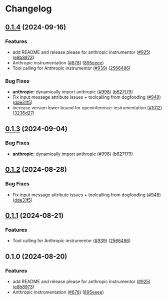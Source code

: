 # Changelog

## [0.1.4](https://github.com/gregwchase/openinference/compare/python-openinference-instrumentation-anthropic-v0.1.3...python-openinference-instrumentation-anthropic-v0.1.4) (2024-09-16)


### Features

* add README and release please for anthropic instrumentor ([#925](https://github.com/gregwchase/openinference/issues/925)) ([e8b8973](https://github.com/gregwchase/openinference/commit/e8b897357d31b2d611c80f4e2d3c5246e87fab1d))
* Anthropic instrumentation ([#878](https://github.com/gregwchase/openinference/issues/878)) ([895eeee](https://github.com/gregwchase/openinference/commit/895eeee6c2e7519acf5f0d6e25598d29c4f56925))
* Tool calling for Anthropic instrumentor ([#939](https://github.com/gregwchase/openinference/issues/939)) ([2566486](https://github.com/gregwchase/openinference/commit/25664860f6226dcc4a4ef9b19e67fdc79135889b))


### Bug Fixes

* **anthropic:** dynamically import anthropic ([#998](https://github.com/gregwchase/openinference/issues/998)) ([b627f79](https://github.com/gregwchase/openinference/commit/b627f796afd2d1499c3bcccfbc17567aa7298df8))
* Fix input message attribute issues + toolcalling from dogfooding ([#948](https://github.com/gregwchase/openinference/issues/948)) ([dde31f5](https://github.com/gregwchase/openinference/commit/dde31f51755e5883561d0e9dc195cff13f38f56e))
* increase version lower bound for openinference-instrumentation ([#1012](https://github.com/gregwchase/openinference/issues/1012)) ([3236d27](https://github.com/gregwchase/openinference/commit/3236d2733a46b84d693ddb7092209800cde8cc34))

## [0.1.3](https://github.com/Arize-ai/openinference/compare/python-openinference-instrumentation-anthropic-v0.1.2...python-openinference-instrumentation-anthropic-v0.1.3) (2024-09-04)


### Bug Fixes

* **anthropic:** dynamically import anthropic ([#998](https://github.com/Arize-ai/openinference/issues/998)) ([b627f79](https://github.com/Arize-ai/openinference/commit/b627f796afd2d1499c3bcccfbc17567aa7298df8))

## [0.1.2](https://github.com/Arize-ai/openinference/compare/python-openinference-instrumentation-anthropic-v0.1.1...python-openinference-instrumentation-anthropic-v0.1.2) (2024-08-28)


### Bug Fixes

* Fix input message attribute issues + toolcalling from dogfooding ([#948](https://github.com/Arize-ai/openinference/issues/948)) ([dde31f5](https://github.com/Arize-ai/openinference/commit/dde31f51755e5883561d0e9dc195cff13f38f56e))

## [0.1.1](https://github.com/Arize-ai/openinference/compare/python-openinference-instrumentation-anthropic-v0.1.0...python-openinference-instrumentation-anthropic-v0.1.1) (2024-08-21)


### Features

* Tool calling for Anthropic instrumentor ([#939](https://github.com/Arize-ai/openinference/issues/939)) ([2566486](https://github.com/Arize-ai/openinference/commit/25664860f6226dcc4a4ef9b19e67fdc79135889b))

## 0.1.0 (2024-08-20)


### Features

* add README and release please for anthropic instrumentor ([#925](https://github.com/Arize-ai/openinference/issues/925)) ([e8b8973](https://github.com/Arize-ai/openinference/commit/e8b897357d31b2d611c80f4e2d3c5246e87fab1d))
* Anthropic instrumentation ([#878](https://github.com/Arize-ai/openinference/issues/878)) ([895eeee](https://github.com/Arize-ai/openinference/commit/895eeee6c2e7519acf5f0d6e25598d29c4f56925))

